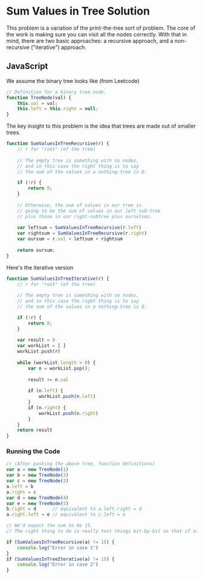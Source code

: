 # Sum Values in Tree Solution

This problem is a variation of the print-the-tree sort of problem.
The core of the work is making sure you can visit all the nodes correctly.
With that in mind, there are two basic approaches: a recursive approach, and a non-recursive ("iterative") approach.


## JavaScript

We assume the binary tree looks like (from Leetcode)
```js
// Definition for a binary tree node.
function TreeNode(val) {
    this.val = val;
    this.left = this.right = null;
}
```
The key insight to this problem is the idea that trees are made out of smaller trees.
```js
function SumValuesInTreeRecursive(r) {
    // r for "root" (of the tree)
    
    // The empty tree is something with no nodes,
    // and in this case the right thing is to say
    // the sum of the values in a nothing-tree is 0.

    if (!r) {
        return 0;
    }
    
    // Otherwise, the sum of values in our tree is
    // going to be the sum of values in our left sub-tree
    // plus those in our right-subtree plus ourselves.
    
    var leftsum = SumValuesInTreeRecursive(r.left)
    var rightsum = SumValuesInTreeRecursive(r.right)
    var oursum = r.val + leftsum + rightsum
    
    return oursum;
}
```
Here's the iterative version
```js
function SumValuesInTreeIterative(r) {
    // r for "root" (of the tree)
    
    // The empty tree is something with no nodes,
    // and in this case the right thing is to say
    // the sum of the values in a nothing-tree is 0.

    if (!r) {
        return 0;
    }
    
    var result = 0
    var workList = [ ]
    workList.push(r)
    
    while (workList.length > 0) {
        var n = workList.pop();
        
        result += n.val
        
        if (n.left) {
            workList.push(n.left)
        }
        if (n.right) {
            workList.push(n.right)
        }
    }
    return result
}
```

### Running the Code
```js
// (After pasting the above tree, function definitions)
var a = new TreeNode(1)
var b = new TreeNode(2)
var c = new TreeNode(3)
a.left = b
a.right = c
var d = new TreeNode(4)
var e = new TreeNode(5)
b.right = d      // equivalent to a.left.right = d
a.right.left = e // equivalent to c.left = e

// We'd expect the sum to be 15.
// The right thing to do is really test things bit-by-bit so that if something goes wrong you catch it with as small an example as possible.

if (SumValuesInTreeRecursive(a) != 15) {
    console.log("Error in case 1")
}
if (SumValuesInTreeIterative(a) != 15) {
    console.log("Error in case 2")
}
```
